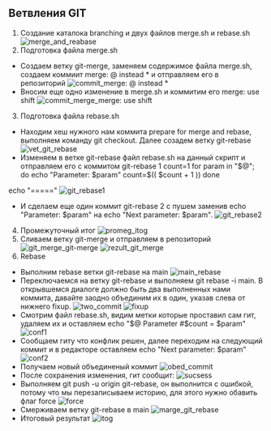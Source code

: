 ## Ветвления GIT
1. Создание каталока branching и двух файлов merge.sh и rebase.sh
![merge_and_reabase](/screanshots_job_2/1.jpg)
2. Подготовка файла merge.sh
* Создаем ветку git-merge, заменяем содержимое файла merge.sh, создаем коммиит merge: @ instead * и отправляем его в репозиторий
![commit_merge: @ instead *](/screanshots_job_2/2.jpg)
* Вносим еще одно изменение в merge.sh и коммитим его merge: use shift
![commit_merge_merge: use shift](/screanshots_job_2/3.jpg)
3. Подготовка файла rebase.sh
* Находим хеш нужного нам коммита prepare for merge and rebase, выполняем команду git checkout. Далее созадем ветку git-rebase
![vet_git_rebase](/screanshots_job_2/create-git-rebase.jpg)
* Изменяем в ветке git-rebase файл rebase.sh на данный скрипт и отправляем его с коммитом git-rebase 1
count=1
for param in "$@"; do
    echo "Parameter: $param"
    count=$(( $count + 1 ))
done

echo "====="
![git_rebase1](/screanshots_job_2/gitrebase11.jpg)
* И сделаем еще один коммит git-rebase 2 с пушем заменив echo "Parameter: $param" на echo "Next parameter: $param".
![git_rebase2](/screanshots_job_2/gitrebase2.jpg)
4. Промежуточный итог
![promeg_itog](/screanshots_job_2/promezj-rez.jpg)
5. Сливаем ветку git-merge и отправляем в репозиторий
![git_merge_git-merge](/screanshots_job_2/merge-git-merge.jpg)
![rezult_git_merge](/screanshots_job_2/promezj-rez.jpg)
6. Rebase
* Выполним rebase ветки git-rebase на main
![main_rebase](/screanshots_job_2/git_rebase.jpg)
* Переключаемся на ветку git-rebase и выполняем git rebase -i main. В открывшемся диалоге должно быть два выполненных нами коммита, давайте заодно объединим их в один, указав слева от нижнего fixup.
![two_commit](/screanshots_job_2/two%20commits.jpg)
![fixup](/screanshots_job_2/fixup.jpg)
* Смотрим файл rebase.sh, видим метки которые проставил сам гит, удаляем их и оставляем echo "\$@ Parameter #$count = $param"
![conf1](/screanshots_job_2/ispfilerebase.jpg)
* Сообщаем гиту что конфлик решен, далее переходим на следующий коммит и в редакторе оставляем echo "Next parameter: $param"
![conf2](/screanshots_job_2/nextconf.jpg)
* Получаем новый объединеный коммит
![obed_commit](/screanshots_job_2/continie.jpg)
* После сохранения изменения, гит сообщит: 
![sucsess](/screanshots_job_2/sucsessful.jpg)
* Выполняем git push -u origin git-rebase, он выполнится с ошибкой, потому что мы перезаписываем историю, для этого нужно обавить флаг force
![force](/screanshots_job_2/force.jpg)
* Смерживаем ветку git-rebase в main
![marge_git_rebase](/screanshots_job_2/marge-git-rebase.jpg)
* Итоговый результат 
![itog](/screanshots_job_2/rezult.jpg)